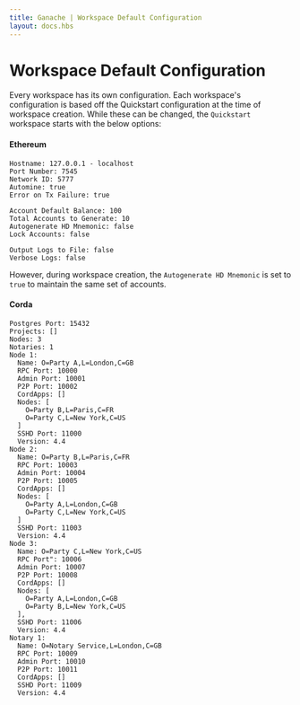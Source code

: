 ```yaml
---
title: Ganache | Workspace Default Configuration
layout: docs.hbs
---
```

# Workspace Default Configuration

Every workspace has its own configuration. Each workspace's configuration is based off the Quickstart configuration at the time of workspace creation. While these can be changed, the `Quickstart` workspace starts with the below options:

#### Ethereum

```
Hostname: 127.0.0.1 - localhost
Port Number: 7545
Network ID: 5777
Automine: true
Error on Tx Failure: true

Account Default Balance: 100
Total Accounts to Generate: 10
Autogenerate HD Mnemonic: false
Lock Accounts: false

Output Logs to File: false
Verbose Logs: false
```

However, during workspace creation, the `Autogenerate HD Mnemonic` is set to `true` to maintain the same set of accounts.

#### Corda

```
Postgres Port: 15432
Projects: []
Nodes: 3
Notaries: 1
Node 1:
  Name: O=Party A,L=London,C=GB
  RPC Port: 10000
  Admin Port: 10001
  P2P Port: 10002
  CordApps: []
  Nodes: [
    O=Party B,L=Paris,C=FR
    O=Party C,L=New York,C=US
  ]
  SSHD Port: 11000
  Version: 4.4
Node 2:
  Name: O=Party B,L=Paris,C=FR
  RPC Port: 10003
  Admin Port: 10004
  P2P Port: 10005
  CordApps: []
  Nodes: [
    O=Party A,L=London,C=GB
    O=Party C,L=New York,C=US
  ]
  SSHD Port: 11003
  Version: 4.4
Node 3:
  Name: O=Party C,L=New York,C=US
  RPC Port": 10006
  Admin Port: 10007
  P2P Port: 10008
  CordApps: []
  Nodes: [
    O=Party A,L=London,C=GB
    O=Party B,L=New York,C=US
  ],
  SSHD Port: 11006
  Version: 4.4
Notary 1:
  Name: O=Notary Service,L=London,C=GB
  RPC Port: 10009
  Admin Port: 10010
  P2P Port: 10011
  CordApps: []
  SSHD Port: 11009
  Version: 4.4
```
